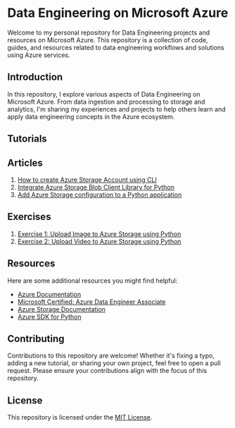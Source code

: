 # Data Engineering on Microsoft Azure

Welcome to my personal repository for Data Engineering projects and resources on Microsoft Azure. This repository is a collection of code, guides, and resources related to data engineering workflows and solutions using Azure services.

## Introduction

In this repository, I explore various aspects of Data Engineering on Microsoft Azure. From data ingestion and processing to storage and analytics, I'm sharing my experiences and projects to help others learn and apply data engineering concepts in the Azure ecosystem.

<!--- ## Projects

Here are some of the key projects am going to work on:

1. **Azure Data Factory ETL Pipeline:**
   Building an end-to-end ETL pipeline using Azure Data Factory to extract data from multiple sources, transform it, and load it into Azure SQL Data Warehouse.

2. **Real-time Stream Processing with Azure Stream Analytics:**
   Implementing a real-time data processing solution using Azure Stream Analytics to analyze incoming data streams and trigger actions based on conditions.

3. **Data Lake Storage and Databricks Integration:**
   Exploring the integration between Azure Data Lake Storage and Azure Databricks for scalable data processing and analysis.
--->

## Tutorials

## Articles

1. [How to create Azure Storage Account using CLI](articles/Article1-Create-Storage-Account.md)
2. [Integrate Azure Storage Blob Client Library for Python](articles/Article2-Integrate-Blob-Library.md)
3. [Add Azure Storage configuration to a Python application](articles/Article3-Add-Storage-Configuration.md)

## Exercises

1. [Exercise 1: Upload Image to Azure Storage using Python](exercises/Exercise1-Upload-Image.md)
2. [Exercise 2: Upload Video to Azure Storage using Python](exercises/Exercise2-Upload-Video.md)

## Resources
Here are some additional resources you might find helpful:

- [Azure Documentation](https://docs.microsoft.com/en-us/azure/)
- [Microsoft Certified: Azure Data Engineer Associate]([https://learn.microsoft.com/en-us/azure/data-engineering/](https://learn.microsoft.com/en-us/certifications/azure-data-engineer/))
- [Azure Storage Documentation](https://docs.microsoft.com/en-us/azure/storage/)
- [Azure SDK for Python](https://github.com/Azure/azure-sdk-for-python)

## Contributing

Contributions to this repository are welcome! Whether it's fixing a typo, adding a new tutorial, or sharing your own project, feel free to open a pull request. Please ensure your contributions align with the focus of this repository.

## License

This repository is licensed under the [MIT License](LICENSE).
